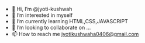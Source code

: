 - 👋 Hi, I’m @jyoti-kushwah
- 👀 I’m interested in myself
- 🌱 I’m currently learning HTML,CSS,JAVASCRIPT
- 💞️ I’m looking to collaborate on ...
- 📫 How to reach me jyotikushwaha0406@gmail.com

<!---
jyoti-kushwah/jyoti-kushwah is a ✨ special ✨ repository because its `README.md` (this file) appears on your GitHub profile.
You can click the Preview link to take a look at your changes.
--->
